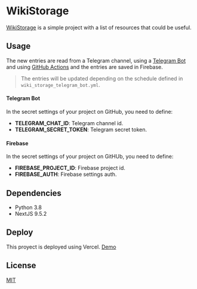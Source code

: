 # WikiStorage
[WikiStorage](https://wikistorage.vercel.app/) is a simple project with a list of resources that could be useful.

## Usage

The new entries are read from a Telegram channel, using a [Telegram Bot](https://core.telegram.org/bots) and using
[GitHub Actions](https://docs.github.com/es/actions) and the entries are saved in Firebase.

> The entries will be updated depending on the schedule defined in `wiki_storage_telegram_bot.yml`.

#### Telegram Bot

In the secret settings of your project on GitHub, you need to define:

- **TELEGRAM_CHAT_ID**: Telegram channel id.
- **TELEGRAM_SECRET_TOKEN**: Telegram secret token.

#### Firebase

In the secret settings of your project on GitHUb, you need to define:

- **FIREBASE_PROJECT_ID**: Firebase project id.
- **FIREBASE_AUTH**: Firebase settings auth.

## Dependencies

- Python 3.8
- NextJS 9.5.2

## Deploy

This proyect is deployed using Vercel. [Demo](https://wikistorage.vercel.app/)

## License
[MIT](https://choosealicense.com/licenses/mit/)